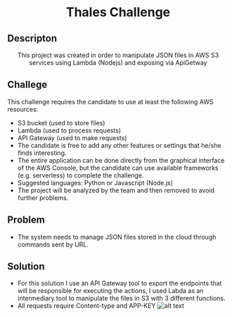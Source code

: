 
<h1 align="center"> Thales Challenge</h1>

## Descripton
<p align="center">This project was created in order to manipulate JSON files in AWS S3 services using Lambda (Nodejs) and exposing via ApiGetway</p>

## Challege
 This challenge requires the candidate to use at least the following AWS resources:

* S3 bucket (used to store files)
* Lambda (used to process requests)
* API Gateway (used to make requests)
* The candidate is free to add any other features or settings that he/she finds interesting.
* The entire application can be done directly from the graphical interface of the AWS Console, but the candidate can use available frameworks (e.g.
serverless) to complete the challenge.
* Suggested languages:
Python or
Javascript (Node.js)
* The project will be analyzed by the team and then removed to avoid further problems.

## Problem

* The system needs to manage JSON files stored in the cloud through commands sent by URL.

## Solution

* For this solution I use an API Gateway tool to export the endpoints that will be responsible for executing the actions, I used Labda as an intermediary tool to manipulate the files in S3 with 3 different functions.
* All requests require Content-type and APP-KEY
![alt text](https://miro.medium.com/max/1400/1*mV6ykK7T_CzqXPqllLORnQ.jpeg)
